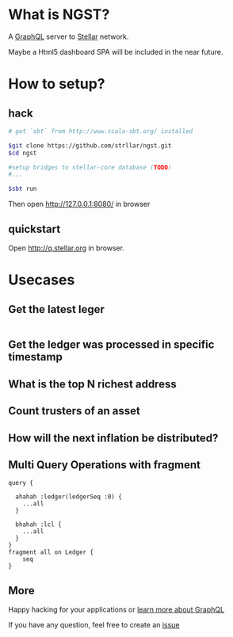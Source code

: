 # What is NGST?

A [GraphQL](http://graphql.org) server to [Stellar](http://stellar.org) network.

Maybe a Html5 dashboard SPA will be included in the near future.

# How to setup?
 
## hack
 ```sh
# get `sbt` from http://www.scala-sbt.org/ installed

$git clone https://github.com/strllar/ngst.git
$cd ngst

#setup bridges to stellar-core database (TODO)
#...

$sbt run
```

Then open http://127.0.0.1:8080/ in browser

## quickstart
Open http://q.stellar.org in browser.

# Usecases

## Get the latest leger
```

```
## Get the ledger was processed in specific timestamp
## What is the top N richest address 
## Count trusters of an asset
## How will the next inflation be distributed?

## Multi Query Operations with fragment 
```
query {

  ahahah :ledger(ledgerSeq :0) {
    ...all
  }
  
  bhahah :lcl {
    ...all
  }
}
fragment all on Ledger {
    seq
}
```
## More
Happy hacking for your applications or [learn more about GraphQL](http://graphql.org/learn/)

If you have any question, feel free to create an [issue](https://github.com/strllar/ngst/issues)
